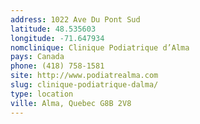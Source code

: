 ```yaml
---
address: 1022 Ave Du Pont Sud
latitude: 48.535603
longitude: -71.647934
nomclinique: Clinique Podiatrique d’Alma
pays: Canada
phone: (418) 758-1581
site: http://www.podiatrealma.com
slug: clinique-podiatrique-dalma/
type: location
ville: Alma, Quebec G8B 2V8
---
```


